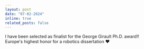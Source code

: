 ```yaml
---
layout: post
date: "07-02-2024"
inline: true
related_posts: false
---
```


I have been selected as finalist for the George Girault Ph.D. award!! Europe's highest honor for a robotics dissertation :heart:
